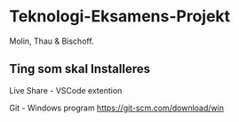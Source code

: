 # Teknologi-Eksamens-Projekt
Molin, Thau & Bischoff.
## Ting som skal Installeres
Live Share - VSCode extention

Git - Windows program https://git-scm.com/download/win
